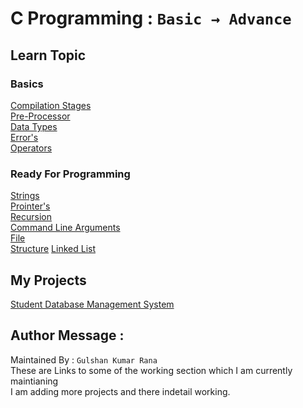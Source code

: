 # C Programming : ` Basic → Advance `

## Learn Topic  

### Basics
[Compilation Stages](Intro_To_C_Programming/compiler/)  
[Pre-Processor](Intro_To_C_Programming/preprocessor/)  
[Data Types](Intro_To_C_Programming/data_types/)  
[Error's](Intro_To_C_Programming/errors/)  
[Operators](Intro_To_C_Programming/operators/)  

### Ready For Programming
[Strings](Intro_To_C_Programming/strings)  
[Prointer's](Intro_To_C_Programming/programs/pointer)  
[Recursion](Intro_To_C_Programming/programs/recursion)  
[Command Line Arguments](Intro_To_C_Programming/programs/CLA)  
[File](Intro_To_C_Programming/file/)  
[Structure](Intro_To_C_Programming/structure/) 
[Linked List](Intro_To_C_Programming/LinkedList/)  

## My Projects

[Student Database Management System](My_Projects/student_database_project/)

## Author Message :

Maintained By : `Gulshan Kumar Rana`  
These are Links to some of the working section which I am currently maintianing  
I am adding more projects and there indetail working.  
